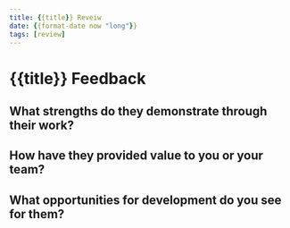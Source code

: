 ```yaml
---
title: {{title}} Reveiw
date: {{format-date now "long"}}
tags: [review]
---
```

# {{title}} Feedback

## What strengths do they demonstrate through their work?

## How have they provided value to you or your team?

## What opportunities for development do you see for them?
